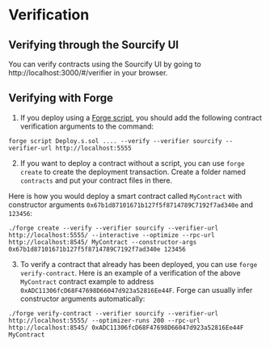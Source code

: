 # Verification

## Verifying through the Sourcify UI

You can verify contracts using the Sourcify UI by going to http://localhost:3000/#/verifier in your browser.

## Verifying with Forge

1. If you deploy using a [Forge script](https://book.getfoundry.sh/reference/forge/forge-script), you should add the following contract verification arguments to the command:

```shell
forge script Deploy.s.sol .... --verify --verifier sourcify --verifier-url http://localhost:5555
```

2. If you want to deploy a contract without a script, you can use `forge create` to create the deployment transaction. Create a folder named `contracts` and put your contract files in there.

Here is how you would deploy a smart contract called `MyContract` with constructor arguments `0x67b1d87101671b127f5f8714789C7192f7ad340e` and `123456`:

```shell
./forge create --verify --verifier sourcify --verifier-url http://localhost:5555/ --interactive --optimize --rpc-url http://localhost:8545/ MyContract --constructor-args 0x67b1d87101671b127f5f8714789C7192f7ad340e 123456
```

3. To verify a contract that already has been deployed, you can use `forge verify-contract`. Here is an example of a verification of the above `MyContract` contract example to address `0xADC11306fcD68F47698D66047d923a52816Ee44F`. Forge can usually infer constructor arguments automatically:

```shell
./forge verify-contract --verifier sourcify --verifier-url http://localhost:5555/ --optimizer-runs 200 --rpc-url http://localhost:8545/ 0xADC11306fcD68F47698D66047d923a52816Ee44F MyContract
```
